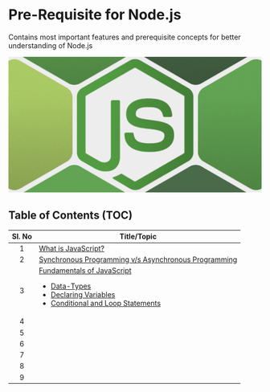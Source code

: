 # Pre-Requisite for Node.js

Contains most important features and prerequisite concepts for better understanding of Node.js

![GettingStartedWithNode](assets/nodejs.png)


## Table of Contents (TOC)


| **Sl. No**   | **Title/Topic** |  
|:----------:|-----| 
| 1  | [What is JavaScript?](module-1/README.md)  |
| 2  | [Synchronous Programming v/s Asynchronous Programming](module-2/README.md)  |
| 3  |  [Fundamentals of JavaScript]() <br><ul><li>[Data-Types](module-3/DATA_TYPES.md)</li><li>[Declaring Variables](module-3/DECLARING_VARIABLE.md)</li><li>[Conditional and Loop Statements]()</li></ul> |
| 4  |   |
| 5  |   |
| 6  |   |
| 7  |   |
| 8  |   |
| 9  |   |